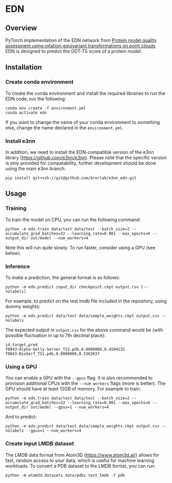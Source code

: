# EDN

## Overview

PyTorch implementation of the EDN network from [Protein model quality assessment
using rotation-equivariant transformations on point clouds](https://arxiv.org/abs/2011.13557).
EDN is designed to predict the GDT-TS score of a protein model.

## Installation

### Create conda environment

To create the conda environment and install the required libraries to run the EDN code,
run the following:
```
conda env create -f environment.yml
conda activate edn
```

If you want to change the name of your conda environment to something else, change the name declared in the `environment.yml`.

### Install e3nn

In addition, we need to install the EDN-compatible version of the e3nn library (https://github.com/e3nn/e3nn). Please note that the specific version is only provided for compatability, further development should be done using the main e3nn branch.

`pip install git+ssh://git@github.com/drorlab/e3nn_edn.git`

## Usage

### Training

To train the model on CPU, you can run the following command:

`python -m edn.train data/test data/test --batch_size=2 --accumulate_grad_batches=32 --learning_rate=0.001 --max_epochs=6 --output_dir out/model --num_workers=4`

Note this will run quite slowly. To run faster, consider using a GPU (see below).

### Inference

To make a prediction, the general format is as follows:

`python -m edn.predict input_dir checkpoint.ckpt output.csv [--nolabels]`

For example, to predict on the test lmdb file included in the repository, using dummy weights:

`python -m edn.predict data/test data/sample_weights.ckpt output.csv --nolabels`

The expected output in `output.csv` for the above command would be (with possible fluctuation in up to 7th decimal place):

```
id,target,pred
T0843-Alpha-Gelly-Server_TS3.pdb,0.0000000,0.4594232
T0843-BioSerf_TS1.pdb,0.0000000,0.5363037
```

### Using a GPU

You can enable a GPU with the `--gpus` flag.  It is also recommended to provision additional CPUs with the `--num_workers` flags (more is better). The GPU should have at least 12GB of memory.  For example to train:

`python -m edn.train data/test data/test --batch_size=2 --accumulate_grad_batches=32 --learning_rate=0.001 --max_epochs=6 --output_dir out/model --gpus=1 --num_workers=4`

And to predict:

`python -m edn.predict data/test data/sample_weights.ckpt output.csv --nolabels --gpus=1 --num_workers=4`


### Create input LMDB dataset

The LMDB data format from Atom3D (https://www.atom3d.ai/) allows for fast, random access to your data, which is useful for machine learning workloads. To convert a PDB dataset to the LMDB format, you can run:

`python -m atom3d.datasets data/pdbs test_lmdb -f pdb`


